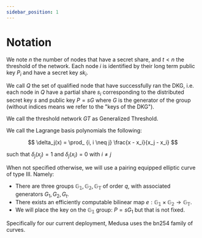 ```yaml
---
sidebar_position: 1
---
```


# Notation

We note $n$ the number of nodes that have a secret share, and $t < n$ the threshold of the network. Each node $i$ is identified by their long term public key $P_i$ and have a secret key $sk_i$.

We call $Q$ the set of qualified node that have successfully ran the DKG, i.e. each node in $Q$ have a partial share $s_i$ corresponding to the distributed secret key $s$ and public key $P = sG$ where $G$ is the generator of the group (without indices means we refer to the "keys of the DKG").

We call the threshold network $GT$ as Generalized Threshold. 

We call the Lagrange basis polynomials the following:

$$
\delta_j(x) = \prod_
{i, i \neq j} \frac{x - x_i}{x_j - x_i}
$$

such that $\delta_j(x_j) = 1$ and $\delta_j(x_i) = 0$ with $i ≠ j$

When not specified otherwise, we will use a pairing equipped elliptic curve of type III. Namely:

- There are three groups $\mathbb{G_1},\mathbb{G_2},\mathbb{G_T}$ of order $q$, with associated generators $G_1,G_2,G_t$.
- There exists an efficiently computable bilinear map $e: \mathbb{G_1} \times \mathbb{G_2} \rightarrow \mathbb{G_T}$.
- We will place the key on the $\mathbb{G_1}$ group: $P = sG_1$ but that is not fixed.

Specifically for our current deployment, Medusa uses the bn254 family of curves.